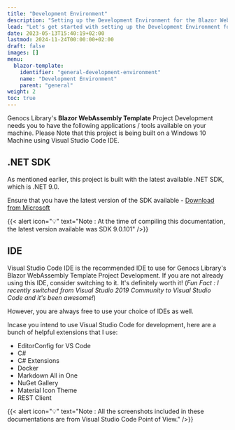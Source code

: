 ```yaml
---
title: "Development Environment"
description: "Setting up the Development Environment for the Blazor WebAssembly Template"
lead: "Let's get started with setting up the Development Environment for Blazor WebAssembly Template Development!"
date: 2023-05-13T15:40:19+02:00
lastmod: 2024-11-24T00:00:00+02:00
draft: false
images: []
menu:
  blazor-template:
    identifier: "general-development-environment"
    name: "Development Environment"
    parent: "general"
weight: 2
toc: true
---
```

Genocs Library's **Blazor WebAssembly Template** Project Development needs you to have the following applications / tools available on your machine. Please Note that this project is being built on a Windows 10 Machine using Visual Studio Code IDE.

## .NET SDK

As mentioned earlier, this project is built with the latest available .NET SDK, which is .NET 9.0.

Ensure that you have the latest version of the SDK available - [Download from Microsoft](https://dotnet.microsoft.com/download/dotnet/8.0)

{{< alert icon="💡" text="Note : At the time of compiling this documentation, the latest version available was SDK 9.0.101" />}}


## IDE

Visual Studio Code IDE is the recommended IDE to use for Genocs Library's Blazor WebAssembly Template Project Development. If you are not already using this IDE, consider switching to it. It's definitely worth it! (_Fun Fact : I recently switched from Visual Studio 2019 Community to Visual Studio Code and it's been awesome!_)

However, you are always free to use your choice of IDEs as well.

Incase you intend to use Visual Studio Code for development, here are a bunch of helpful extensions that I use:
- EditorConfig for VS Code
- C#
- C# Extensions
- Docker
- Markdown All in One
- NuGet Gallery
- Material Icon Theme
- REST Client

{{< alert icon="💡" text="Note : All the screenshots included in these documentations are from Visual Studio Code Point of View." />}}
